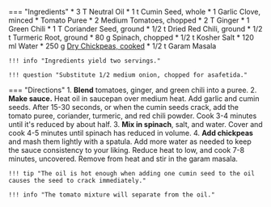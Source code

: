 === "Ingredients"
    * 3 T Neutral Oil
    * 1 t Cumin Seed, whole
    * 1 Garlic Clove, minced
    * Tomato Puree
        * 2 Medium Tomatoes, chopped
        * 2 T Ginger
        * 1 Green Chili
    * 1 T Coriander Seed, ground
    * 1/2 t Dried Red Chili, ground
    * 1/2 t Turmeric Root, ground
    * 80 g Spinach, chopped
    * 1/2 t Kosher Salt
    * 120 ml Water
    * 250 g [Dry Chickpeas, cooked](../legumes/beans/index.md)
    * 1/2 t Garam Masala

    !!! info "Ingredients yield two servings."

    !!! question "Substitute 1/2 medium onion, chopped for asafetida."

=== "Directions"
    1. **Blend** tomatoes, ginger, and green chili into a puree.
    2. **Make sauce.** Heat oil in saucepan over medium heat. Add garlic and cumin seeds. After 15-30 seconds, or when the cumin seeds crack, add the tomato puree, coriander, turmeric, and red chili powder. Cook 3-4 minutes until it's reduced by about half.
    3. **Mix in spinach**, salt, and water. Cover and cook 4-5 minutes until spinach has reduced in volume.
    4. **Add chickpeas** and mash them lightly with a spatula. Add more water as needed to keep the sauce consistency to your liking. Reduce heat to low, and cook 7-8 minutes, uncovered. Remove from heat and stir in the garam masala.

    !!! tip "The oil is hot enough when adding one cumin seed to the oil causes the seed to crack immediately."

    !!! info "The tomato mixture will separate from the oil."

[^manjula]:
    Jain, Manjula. ["Chole Palak (Chickpeas With Spinach)."](https://www.manjulaskitchen.com/chole-palak-chickpeas-with-spinach/) _Manjula's Kitchen._ 7 July 2009.
